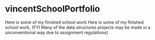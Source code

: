 # vincentSchoolPortfolio
Here is some of my finished school work
Here is some of my finished school work, (FYI Many of the data structures projects may be made in a unconventional way due to assignment regulations)
